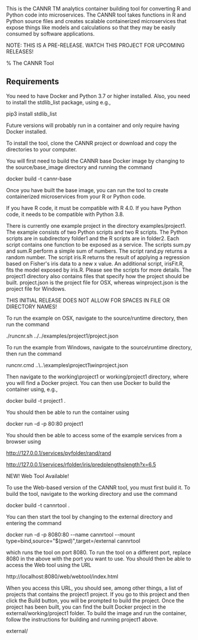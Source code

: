 This is the CANNR TM analytics container building tool for converting R and
Python code into microservices.  The CANNR tool takes functions in R and Python
source files and creates scalable containerized microservices that expose things
like models and calculations so that they may be easily consumed by software
applications.

NOTE:  THIS IS A PRE-RELEASE.  WATCH THIS PROJECT FOR UPCOMING RELEASES!

% The CANNR Tool

Requirements
------------

You need to have Docker and Python 3.7 or higher installed.  Also, you need to
install the stdlib_list package, using e.g.,

pip3 install stdlib_list

Future versions will probably run in a container and only require having Docker
installed.

To install the tool, clone the CANNR project or download and copy the
directories to your computer.

You will first need to build the CANNR base Docker image by changing to the
source/base_image directory and running the command

docker build -t cannr-base

Once you have built the base image, you can run the tool to create containerized
microservices from your R or Python code.

If you have R code, it must be compatible with R 4.0.  If you have Python code,
it needs to be compatible with Python 3.8.

There is currently one example project in the directory examples/project1.
The example consists of two Python scripts and two R scripts.  The Python
scripts are in subdirectory folder1 and the R scripts are in folder2.
Each script contains one function to be exposed as a service.  The scripts
sum.py and sum.R perform a simple sum of numbers.  The script rand.py returns
a random number.  The script iris.R returns the result of applying a regression
based on Fisher's iris data to a new x value.  An additional script, irisFit.R,
fits the model exposed by iris.R.  Please see the scripts for more details.
The project1 directory also contains files that specify how the project should
be built.  project.json is the project file for OSX, whereas winproject.json
is the project file for Windows.

THIS INITIAL RELEASE DOES NOT ALLOW FOR SPACES IN FILE OR DIRECTORY NAMES!

To run the example on OSX, navigate to the source/runtime directory, then run
the command

./runcnr.sh ../../examples/project1/project.json

To run the example from Windows, navigate to the source\runtime directory,
then run the command

runcnr.cmd ..\\..\examples\project1\winproject.json

Then navigate to the working\project1 or working/project1 directory, where you
will find a Docker project.  You can then use Docker to build the container
using, e.g.,

docker build -t project1 .

You should then be able to run the container using

docker run -d -p 80:80 project1

You should then be able to access some of the example services from a browser using

http://127.0.0.1/services/pyfolder/rand/rand

http://127.0.0.1/services/rfolder/iris/predplengthslength?x=6.5

NEW!  Web Tool Available!

To use the Web-based version of the CANNR tool, you must first build it.  To build the tool,
navigate to the working directory and use the command

docker build -t cannrtool .

You can then start the tool by changing to the external directory and entering the command

docker run -d -p 8080:80 --name cannrtool --mount type=bind,source="$(pwd)",target=/external cannrtool

which runs the tool on port 8080.  To run the tool on a different port, replace 8080 in the above with
the port you want to use.  You should then be able to access the Web tool using the URL

http://localhost:8080/web/webtool/index.html

When you access this URL, you should see, among other things, a list of projects that contains the project1 project.
If you go to this project and then click the Build button, you will be prompted to build the project.  Once the project
has been built, you can find the built Docker project in the external/working/project1 folder.  To build the image
and run the container, follow the instructions for building and running project1 above.


external/